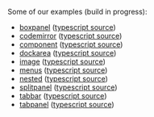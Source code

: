 

Some of our examples (build in progress):

  - [boxpanel](boxpanel/build/) ([typescript source](boxpanel/index.ts))
  - [codemirror](codemirror/build/) ([typescript source](codemirror/index.ts))
  - [component](component/build/) ([typescript source](component/index.ts))
  - [dockarea](dockarea/build/) ([typescript source](dockarea/index.ts))
  - [image](image/build/) ([typescript source](image/index.ts))
  - [menus](menus/build/) ([typescript source](menus/index.ts))
  - [nested](nested/build/) ([typescript source](nested/index.ts))
  - [splitpanel](splitpanel/build/) ([typescript source](splitpanel/index.ts))
  - [tabbar](tabbar/build/) ([typescript source](tabbar/index.ts))
  - [tabpanel](tabpanel/build/) ([typescript source](tabpanel/index.ts))
